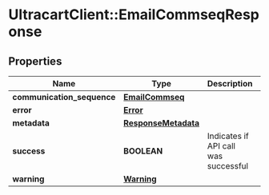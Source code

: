 # UltracartClient::EmailCommseqResponse

## Properties
Name | Type | Description | Notes
------------ | ------------- | ------------- | -------------
**communication_sequence** | [**EmailCommseq**](EmailCommseq.md) |  | [optional] 
**error** | [**Error**](Error.md) |  | [optional] 
**metadata** | [**ResponseMetadata**](ResponseMetadata.md) |  | [optional] 
**success** | **BOOLEAN** | Indicates if API call was successful | [optional] 
**warning** | [**Warning**](Warning.md) |  | [optional] 



